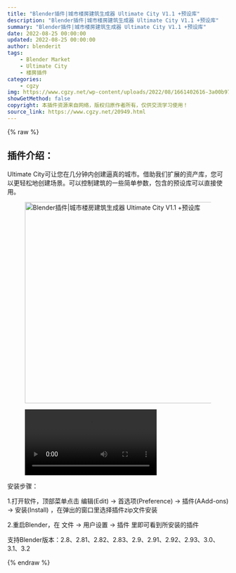 ```yaml
---
title: "Blender插件|城市楼房建筑生成器 Ultimate City V1.1 +预设库"
description: "Blender插件|城市楼房建筑生成器 Ultimate City V1.1 +预设库"
summary: "Blender插件|城市楼房建筑生成器 Ultimate City V1.1 +预设库"
date: 2022-08-25 00:00:00
updated: 2022-08-25 00:00:00
author: blenderit
tags: 
    - Blender Market
    - Ultimate City
    - 楼房插件
categories:
    - cgzy
img: https://www.cgzy.net/wp-content/uploads/2022/08/1661402616-3a00b973841276b.jpg
showGetMethod: false
copyright: 本插件资源来自网络，版权归原作者所有，仅供交流学习使用！
source_link: https://www.cgzy.net/20949.html
---
```


{% raw %}
<div class="wp-block-pandastudio-title"><div class="title_style_01"><h2 id="h2-0">插件介绍：</h2></div></div><p class="is-style-text-indent-2em">Ultimate City可让您在几分钟内创建逼真的城市。借助我们扩展的资产库，您可以更轻松地创建场景。可以控制建筑的一些简单参数，包含的预设库可以直接使用。</p><div class="wp-block-image is-style-border-round-and-with-shadow"><figure class="aligncenter size-full"><img fetchpriority="high" decoding="async" width="512" height="458" src="https://www.cgzy.net/wp-content/uploads/2022/08/1661402616-3a00b973841276b.jpg" class="wp-image-20950" title="Blender插件|城市楼房建筑生成器 Ultimate City V1.1 +预设库" alt="Blender插件|城市楼房建筑生成器 Ultimate City V1.1 +预设库"></figure></div><figure class="wp-block-video"><video controls src="https://cloud.video.taobao.com/play/u/717183932/p/1/e/6/t/1/374530982607.mp4"></video></figure><div class="wp-block-pandastudio-title"><div class="title_style_01"><p>安装步骤：</p></div></div><p>1.打开软件，顶部菜单点击 编辑(Edit) → 首选项(Preference) → 插件(AAdd-ons) → 安装(Install) ，在弹出的窗口里选择插件zip文件安装</p><p>2.重启Blender，在 文件 → 用户设置 → 插件 里即可看到所安装的插件</p><div class="wp-block-pandastudio-tips"><div class="tip success "><p>支持Blender版本：2.8、2.81、2.82、2.83、2.9、2.91、2.92、2.93、3.0、3.1、3.2</p>
</div></div>
<div style="display: none">cgzy</div>
{% endraw %}